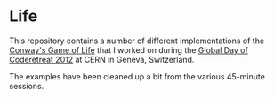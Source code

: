 Life
====


This repository contains a number of different implementations of the [Conway's
Game of Life](https://en.wikipedia.org/wiki/Conway's_Game_of_Life) that I
worked on during the [Global Day of Coderetreat
2012](http://gathers.us/events/global-day-of-coderetreat-2012-cern-geneva-switzerland)
at CERN in Geneva, Switzerland.

The examples have been cleaned up a bit from the various 45-minute sessions.
